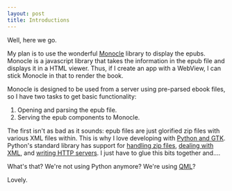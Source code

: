 ```yaml
---
layout: post
title: Introductions
---
```

Well, here we go.

My plan is to use the wonderful [Monocle](http://monocle.inventivelabs.com.au/) library to display the epubs.  Monocle is a javascript library that takes the information in the epub file and displays it in a HTML viewer.  Thus, if I create an app with a WebView, I can stick Monocle in that to render the book.


Monocle is designed to be used from a server using pre-parsed ebook files, so I have two tasks to get basic functionality:
1. Opening and parsing the epub file.
2. Serving the epub components to Monocle.

The first isn't as bad as it sounds: epub files are just glorified zip files with various XML files within.  This is why I love developing with [Python and GTK](http://web.archive.org/web/20120814135258/http://developer.ubuntu.com/get-started/).  Python's standard library has support for [handling zip files](http://docs.python.org/2/library/zipfile), [dealing with XML](http://docs.python.org/2/library/xml.html), and [writing HTTP servers](http://docs.python.org/2/library/simplehttpserver.html).  I just have to glue this bits together and....

What's that?  We're not using Python anymore?  We're using [QML](http://developer.ubuntu.com/get-started/)?

Lovely.
